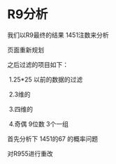 # R9分析

我们以R9最终的结果 1451注数来分析

页面重新规划

之后过滤的项目如下：

​	1.25*25 以前的数据的过滤

​	2.3维的

​	3.四维的

​	4.奇偶 9位数 3个一组

首先分析下 1451的67 的概率问题

对R955进行重改

